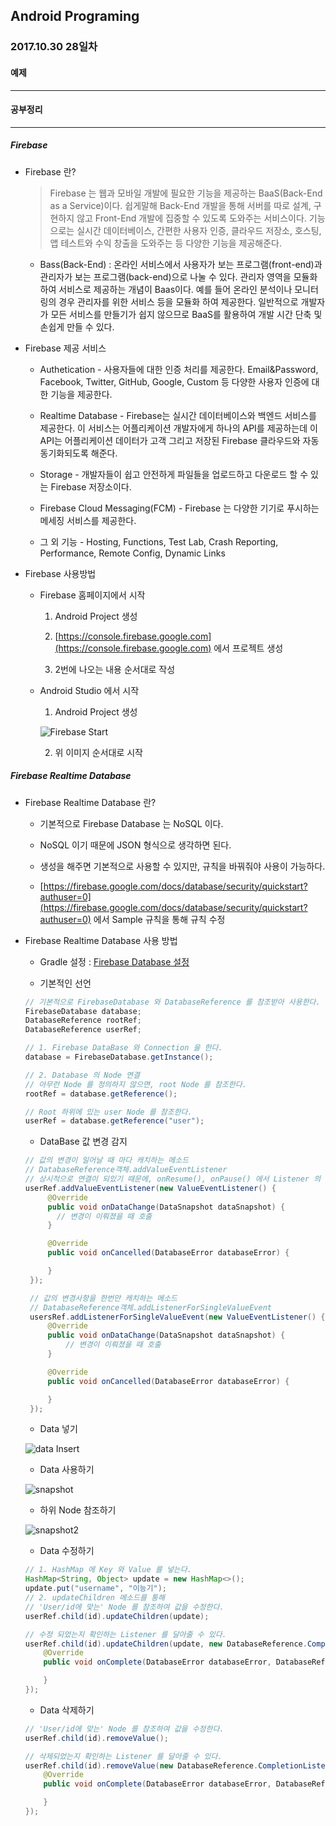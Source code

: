 Android Programing
----------------------------------------------------
### 2017.10.30 28일차

#### 예제
____________________________________________________

#### 공부정리
____________________________________________________

##### __Firebase__

- Firebase 란?

  > Firebase 는 웹과 모바일 개발에 필요한 기능을 제공하는 BaaS(Back-End as a Service)이다. 쉽게말해 Back-End 개발을 통해 서버를 따로 설계, 구현하지 않고 Front-End 개발에 집중할 수 있도록 도와주는 서비스이다. 기능으로는 실시간 데이터베이스, 간편한 사용자 인증, 클라우드 저장소, 호스팅, 앱 테스트와 수익 창출을 도와주는 등 다양한 기능을 제공해준다.

  - Bass(Back-End) :  온라인 서비스에서 사용자가 보는 프로그램(front-end)과 관리자가 보는 프로그램(back-end)으로 나눌 수 있다. 관리자 영역을 모듈화 하여 서비스로 제공하는 개념이 Baas이다. 예를 들어 온라인 분석이나 모니터링의 경우 관리자를 위한 서비스 등을 모듈화 하여 제공한다. 일반적으로 개발자가 모든 서비스를 만들기가 쉽지 않으므로 BaaS를 활용하여 개발 시간 단축 및 손쉽게 만들 수 있다.

- Firebase 제공 서비스

  - Authetication - 사용자들에 대한 인증 처리를 제공한다. Email&Password, Facebook, Twitter, GitHub, Google, Custom 등 다양한 사용자 인증에 대한 기능을 제공한다.

  - Realtime Database - Firebase는 실시간 데이터베이스와 백엔드 서비스를 제공한다. 이 서비스는 어플리케이션 개발자에게 하나의 API를 제공하는데 이 API는 어플리케이션 데이터가 고객 그리고 저장된 Firebase 클라우드와 자동 동기화되도록 해준다.

  - Storage - 개발자들이 쉽고 안전하게 파일들을 업로드하고 다운로드 할 수 있는 Firebase 저장소이다.

  - Firebase Cloud Messaging(FCM) - Firebase 는 다양한 기기로 푸시하는 메세징 서비스를 제공한다.

  - 그 외 기능 - Hosting, Functions, Test Lab, Crash Reporting, Performance, Remote Config, Dynamic Links

- Firebase 사용방법

  - Firebase 홈페이지에서 시작

      1. Android Project 생성

      2. [https://console.firebase.google.com](https://console.firebase.google.com) 에서 프로젝트 생성

      3. 2번에 나오는 내용 순서대로 작성

  - Android Studio 에서 시작

      1. Android Project 생성

      ![Firebase Start](https://github.com/Hooooong/DAY35_FirebaseBasic/blob/master/image/firebase.png)

      2. 위 이미지 순서대로 시작

##### __Firebase Realtime Database__

- Firebase Realtime Database 란?

  - 기본적으로 Firebase Database 는 NoSQL 이다.

  - NoSQL 이기 때문에 JSON 형식으로 생각하면 된다.

  - 생성을 해주면 기본적으로 사용할 수 있지만, 규칙을 바꿔줘야 사용이 가능하다.

  - [https://firebase.google.com/docs/database/security/quickstart?authuser=0](https://firebase.google.com/docs/database/security/quickstart?authuser=0) 에서 Sample 규칙을 통해 규칙 수정

- Firebase Realtime Database 사용 방법

  - Gradle 설정 : [Firebase Database 설정](https://firebase.google.com/docs/database/android/start/?authuser=0)

  - 기본적인 선언

  ```java
  // 기본적으로 FirebaseDatabase 와 DatabaseReference 를 참조받아 사용한다.
  FirebaseDatabase database;
  DatabaseReference rootRef;
  DatabaseReference userRef;

  // 1. Firebase DataBase 와 Connection 을 한다.
  database = FirebaseDatabase.getInstance();

  // 2. Database 의 Node 연결
  // 아무런 Node 를 정의하지 않으면, root Node 를 참조한다.
  rootRef = database.getReference();

  // Root 하위에 있는 user Node 를 참조한다.
  userRef = database.getReference("user");
  ```

  - DataBase 값 변경 감지

  ```java
  // 값의 변경이 일어날 때 마다 캐치하는 메소드
  // DatabaseReference객체.addValueEventListener
  // 상시적으로 연결이 되있기 때문에, onResume(), onPause() 에서 Listener 의 작업을 해줘야 한다.
  userRef.addValueEventListener(new ValueEventListener() {
       @Override
       public void onDataChange(DataSnapshot dataSnapshot) {
         // 변경이 이뤄졌을 때 호출
       }

       @Override
       public void onCancelled(DatabaseError databaseError) {

       }
   });

   // 값의 변경사항을 한번만 캐치하는 메소드
   // DatabaseReference객체.addListenerForSingleValueEvent
   usersRef.addListenerForSingleValueEvent(new ValueEventListener() {
       @Override
       public void onDataChange(DataSnapshot dataSnapshot) {
           // 변경이 이뤄졌을 때 호출
       }

       @Override
       public void onCancelled(DatabaseError databaseError) {

       }
   });
  ```

  - Data 넣기

  ![data Insert](https://github.com/Hooooong/DAY35_FirebaseBasic/blob/master/image/dataInsert.PNG)

  - Data 사용하기

  ![snapshot](https://github.com/Hooooong/DAY35_FirebaseBasic/blob/master/image/datasnapshat1.PNG)

  - 하위 Node 참조하기

  ![snapshot2](https://github.com/Hooooong/DAY35_FirebaseBasic/blob/master/image/datasnapshat2.PNG)

  - Data 수정하기

  ```java
  // 1. HashMap 에 Key 와 Value 를 넣는다.
  HashMap<String, Object> update = new HashMap<>();
  update.put("username", "이능기");
  // 2. updateChildren 메소드를 통해
  // 'User/id에 맞는' Node 를 참조하여 값을 수정한다.
  userRef.child(id).updateChildren(update);

  // 수정 되었는지 확인하는 Listener 를 달아줄 수 있다.
  userRef.child(id).updateChildren(update, new DatabaseReference.CompletionListener() {
      @Override
      public void onComplete(DatabaseError databaseError, DatabaseReference databaseReference) {

      }
  });
  ```

  - Data 삭제하기

  ```java
  // 'User/id에 맞는' Node 를 참조하여 값을 수정한다.
  userRef.child(id).removeValue();

  // 삭제되었는지 확인하는 Listener 를 달아줄 수 있다.
  userRef.child(id).removeValue(new DatabaseReference.CompletionListener() {
      @Override
      public void onComplete(DatabaseError databaseError, DatabaseReference databaseReference) {

      }
  });
  ```
